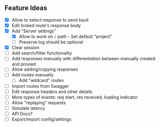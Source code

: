 ## Feature Ideas

- [x] Allow to select response to send back
- [x] Edit locked route's response body
- [x] Add "Server settings"
    - [x] Allow to work on `/` path - Set default "project"
    - [ ] Preserve log should be optional
- [x] Clear session
- [ ] Add search/filter functionality
- [ ] Add responses manually with differentiation between manually created and proxied
- [ ] Allow adding/copying responses
- [ ] Add routes manually
    - [ ] Add "wildcard" routes
- [ ] Import routes from Swagger
- [ ] Edit response headers and other details
- [ ] More types of events: req start, res received, loading indicator
- [ ] Allow "replaying" requests
- [ ] Simulate latency
- [ ] API Docs?
- [ ] Export/import config/settings